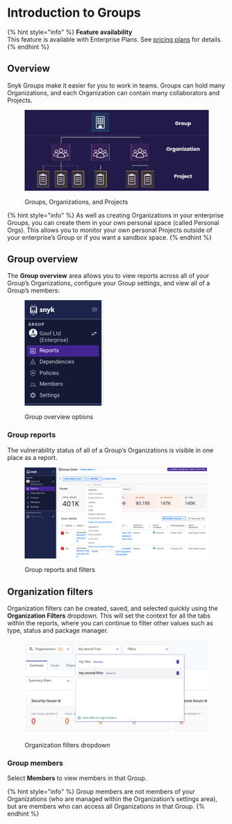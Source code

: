 # Introduction to Groups

{% hint style="info" %}
**Feature availability**\
This feature is available with Enterprise Plans. See [pricing plans](https://snyk.io/plans/) for details.
{% endhint %}

## Overview

Snyk Groups make it easier for you to work in teams. Groups can hold many Organizations, and each Organization can contain many collaborators and Projects.

<figure><img src="../../.gitbook/assets/image (1) (1) (1) (2).png" alt="Groups, Organizations and Projects"><figcaption><p>Groups, Organizations, and Projects</p></figcaption></figure>

{% hint style="info" %}
As well as creating Organizations in your enterprise Groups, you can create them in your own personal space (called Personal Orgs). This allows you to monitor your own personal Projects outside of your enterprise’s Group or if you want a sandbox space.
{% endhint %}

## Group overview

The **Group overview** area allows you to view reports across all of your Group’s Organizations, configure your Group settings, and view all of a Group’s members:

<figure><img src="../../.gitbook/assets/Screenshot 2023-04-24 at 15.34.14.png" alt="Group overview options"><figcaption><p>Group overview options</p></figcaption></figure>

### Group reports

The vulnerability status of all of a Group’s Organizations is visible in one place as a report.

<figure><img src="../../.gitbook/assets/Screenshot 2023-04-24 at 15.31.58.png" alt="Group overview and filters"><figcaption><p>Group reports and filters</p></figcaption></figure>

## Organization filters

Organization filters can be created, saved, and selected quickly using the **Organization Filters** dropdown. This will set the context for all the tabs within the reports, where you can continue to filter other values such as type, status and package manager.

<figure><img src="../../.gitbook/assets/image (206) (1) (1) (1) (1) (1) (1) (1) (1) (1) (1) (1) (1) (1) (1) (2).png" alt="Organization filters dropdown"><figcaption><p>Organization filters dropdown</p></figcaption></figure>

### Group members

Select **Members** to view members in that Group.

{% hint style="info" %}
Group members are not members of your Organizations (who are managed within the Organization’s settings area), but are members who can access all Organizations in that Group.
{% endhint %}

